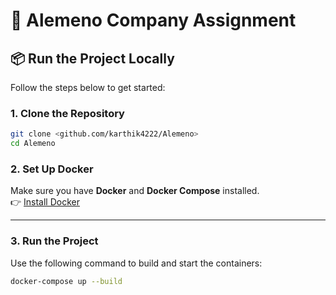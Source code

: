 # 🚀 Alemeno Company Assignment

## 📦 Run the Project Locally

Follow the steps below to get started:

### 1. Clone the Repository

```bash
git clone <github.com/karthik4222/Alemeno>
cd Alemeno
```
### 2. Set Up Docker

Make sure you have **Docker** and **Docker Compose** installed.  
👉 [Install Docker](https://docs.docker.com/get-docker/)

---

### 3. Run the Project

Use the following command to build and start the containers:

```bash
docker-compose up --build

